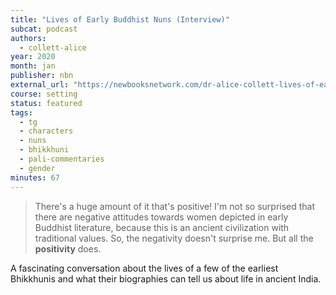 ```yaml
---
title: "Lives of Early Buddhist Nuns (Interview)"
subcat: podcast
authors:
  - collett-alice
year: 2020
month: jan
publisher: nbn
external_url: "https://newbooksnetwork.com/dr-alice-collett-lives-of-early-buddhist-nuns-biographies-as-history-oxford-up-2016/"
course: setting
status: featured
tags:
  - tg
  - characters
  - nuns
  - bhikkhuni
  - pali-commentaries
  - gender
minutes: 67
---
```


> There's a huge amount of it that's positive! I'm not so surprised that there are negative attitudes towards women depicted in early Buddhist literature, because this is an ancient civilization with traditional values. So, the negativity doesn't surprise me. But all the **positivity** does. 

A fascinating conversation about the lives of a few of the earliest Bhikkhunis and what their biographies can tell us about life in ancient India.


